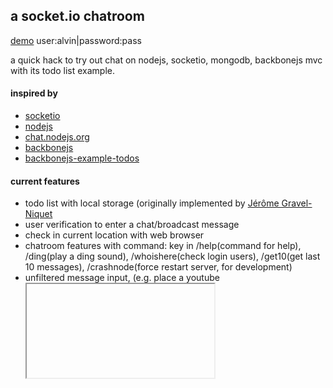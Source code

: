 ## a socket.io chatroom 

[demo](http://lah.no.de:8031/chat/) user:alvin|password:pass  

a quick hack to try out chat on nodejs, socketio, mongodb, backbonejs mvc with its todo list example.  

#### inspired by  
* [socketio](http://socket.io)  
* [nodejs](http://nodejs.org)  
* [chat.nodejs.org](http://chat.nodejs.org/)  
* [backbonejs](http://documentcloud.github.com/backbone/)  
* [backbonejs-example-todos](http://documentcloud.github.com/backbone/examples/todos/index.html)  

#### current features  
* todo list with local storage (originally implemented by [Jérôme Gravel-Niquet](http://jgn.me/)  
* user verification to enter a chat/broadcast message  
* check in current location with web browser  
* chatroom features with command: key in /help(command for help), /ding(play a ding sound), /whoishere(check login users), /get10(get last 10 messages), /crashnode(force restart server, for development)
* unfiltered message input, (e.g. place a youtube <iframe> to play music during chat), place image, audio, video tag in chatroom, or place a chatroom within a chatroom, etc  

#### chatroom bot  
* send http request - e.g.: "@lahbot request http://callapi.com:8080/api/getsomething" (action:send request and get response)  
* remember command - e.g: "@lahbot $remember [$helloworld] [Hello world!]" (usage:@lahbot $helloworld)(action:send a message "Hello world!")  

#### server requirement  
* nodejs server   
: server setup: [no.de](http://no.de) or [manual setup](http://nodejs.org)  
: nodejs packages via npm: [expressjs](http://expressjs.com/), [socket.io](http://socket.io), [googlemaps](https://github.com/moshen/node-googlemaps), [mongoosejs](http://mongoosejs.com)  
* [mongodb](http://mongodb.org)  
* (optional) php server, to display user location in map  

#### setting up  
* install the nodejs packages as stated in the requirement above  
* copy and rename config.js.sample to config.js, enter the listening port used for server and chat app  
* copy and rename public/chat/js/config.js.sample to public/chat/js/config.js, enter your server host and port as above  
* (optional)copy public/chat/map.php to a php server if you want show location on map  
* install mongodb, then insert at least a username, password in users collections  
* run node!  
* browse to http://yournodeserver.com/chat, type a random message, you should see "Please login to chat"

#### troubleshooting  
* make sure all the required nodejs packages are installed  
* make sure mongodb is installed and connected  
* make sure the html page is connected to the nodejs server, you will see "client <random number> connected", when you type message in the chat box, you will see "Please login to chat"  

#### links  
check out [@honcheng](http://github.com/honcheng) to get the iphone/ipad client  
